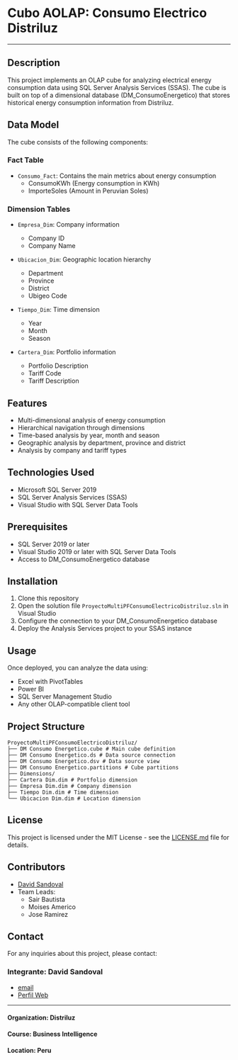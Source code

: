 # Cubo AOLAP: Consumo Electrico Distriluz

---

## Description

This project implements an OLAP cube for analyzing electrical energy consumption data using SQL Server Analysis Services (SSAS). The cube is built on top of a dimensional database (DM_ConsumoEnergetico) that stores historical energy consumption information from Distriluz.

## Data Model

The cube consists of the following components:

### Fact Table

- `Consumo_Fact`: Contains the main metrics about energy consumption
  - ConsumoKWh (Energy consumption in KWh)
  - ImporteSoles (Amount in Peruvian Soles)

### Dimension Tables

- `Empresa_Dim`: Company information
  - Company ID
  - Company Name

- `Ubicacion_Dim`: Geographic location hierarchy
  - Department
  - Province
  - District
  - Ubigeo Code

- `Tiempo_Dim`: Time dimension
  - Year
  - Month
  - Season

- `Cartera_Dim`: Portfolio information
  - Portfolio Description
  - Tariff Code
  - Tariff Description

## Features

- Multi-dimensional analysis of energy consumption
- Hierarchical navigation through dimensions
- Time-based analysis by year, month and season
- Geographic analysis by department, province and district
- Analysis by company and tariff types

## Technologies Used

- Microsoft SQL Server 2019
- SQL Server Analysis Services (SSAS)
- Visual Studio with SQL Server Data Tools

## Prerequisites

- SQL Server 2019 or later
- Visual Studio 2019 or later with SQL Server Data Tools
- Access to DM_ConsumoEnergetico database

## Installation

1. Clone this repository
2. Open the solution file `ProyectoMultiPFConsumoElectricoDistriluz.sln` in Visual Studio
3. Configure the connection to your DM_ConsumoEnergetico database
4. Deploy the Analysis Services project to your SSAS instance

## Usage

Once deployed, you can analyze the data using:

- Excel with PivotTables
- Power BI
- SQL Server Management Studio
- Any other OLAP-compatible client tool

## Project Structure

``` note
ProyectoMultiPFConsumoElectricoDistriluz/ 
├── DM Consumo Energetico.cube # Main cube definition 
├── DM Consumo Energetico.ds # Data source connection 
├── DM Consumo Energetico.dsv # Data source view 
├── DM Consumo Energetico.partitions # Cube partitions 
├── Dimensions/ 
├── Cartera Dim.dim # Portfolio dimension 
├── Empresa Dim.dim # Company dimension 
├── Tiempo Dim.dim # Time dimension 
└── Ubicacion Dim.dim # Location dimension
```

## License

This project is licensed under the MIT License - see the [LICENSE.md](LICENSE.md) file for details.

## Contributors

- [David Sandoval](https://github.com/sandovaldavid)
- Team Leads:
  - Sair Bautista
  - Moises Americo
  - Jose Ramirez

## Contact

For any inquiries about this project, please contact:

### Integrante: David Sandoval

- [email](sandovaldavid2201@gmail.com)
- [Perfil Web](https://devsandoval.me/)

---

#### Organization: Distriluz

#### Course: Business Intelligence

#### Location: Peru
